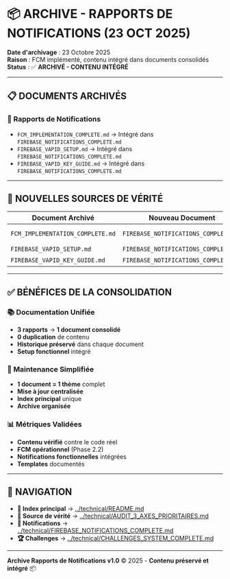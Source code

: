 # 📦 ARCHIVE - RAPPORTS DE NOTIFICATIONS (23 OCT 2025)

**Date d'archivage** : 23 Octobre 2025  
**Raison** : FCM implémenté, contenu intégré dans documents consolidés  
**Status** : ✅ **ARCHIVÉ - CONTENU INTÉGRÉ**

---

## 📋 **DOCUMENTS ARCHIVÉS**

### **🔔 Rapports de Notifications**

- `FCM_IMPLEMENTATION_COMPLETE.md` → Intégré dans `FIREBASE_NOTIFICATIONS_COMPLETE.md`
- `FIREBASE_VAPID_SETUP.md` → Intégré dans `FIREBASE_NOTIFICATIONS_COMPLETE.md`
- `FIREBASE_VAPID_KEY_GUIDE.md` → Intégré dans `FIREBASE_NOTIFICATIONS_COMPLETE.md`

---

## 🎯 **NOUVELLES SOURCES DE VÉRITÉ**

| Document Archivé                 | Nouveau Document                     | Section              |
| -------------------------------- | ------------------------------------ | -------------------- |
| `FCM_IMPLEMENTATION_COMPLETE.md` | `FIREBASE_NOTIFICATIONS_COMPLETE.md` | "FCM Implementation" |
| `FIREBASE_VAPID_SETUP.md`        | `FIREBASE_NOTIFICATIONS_COMPLETE.md` | "VAPID Setup"        |
| `FIREBASE_VAPID_KEY_GUIDE.md`    | `FIREBASE_NOTIFICATIONS_COMPLETE.md` | "VAPID Keys"         |

---

## ✅ **BÉNÉFICES DE LA CONSOLIDATION**

### **📚 Documentation Unifiée**

- **3 rapports** → **1 document consolidé**
- **0 duplication** de contenu
- **Historique préservé** dans chaque document
- **Setup fonctionnel** intégré

### **🎯 Maintenance Simplifiée**

- **1 document = 1 thème** complet
- **Mise à jour centralisée**
- **Index principal** unique
- **Archive organisée**

### **📊 Métriques Validées**

- **Contenu vérifié** contre le code réel
- **FCM opérationnel** (Phase 2.2)
- **Notifications fonctionnelles** intégrées
- **Templates** documentés

---

## 🔗 **NAVIGATION**

- **📖 Index principal** → [../technical/README.md](../technical/README.md)
- **🎯 Source de vérité** → [../technical/AUDIT_3_AXES_PRIORITAIRES.md](../technical/AUDIT_3_AXES_PRIORITAIRES.md)
- **🔔 Notifications** → [../technical/FIREBASE_NOTIFICATIONS_COMPLETE.md](../technical/FIREBASE_NOTIFICATIONS_COMPLETE.md)
- **🏆 Challenges** → [../technical/CHALLENGES_SYSTEM_COMPLETE.md](../technical/technical/CHALLENGES_SYSTEM_COMPLETE.md)

---

**Archive Rapports de Notifications v1.0** © 2025 - **Contenu préservé et intégré** 📦

